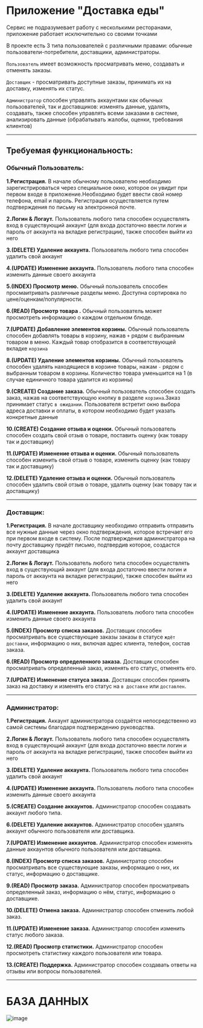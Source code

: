 # Приложение "Доставка еды"

Сервис не подразумевает работу с несколькими ресторанами,  приложение работает исключительно со своими точками

В проекте есть 3 типа пользователей с различными правами: обычные пользователи-потребители, доставщики, администраторы. 

`Пользователь` имеет возможность просматривать меню, создавать и отменять заказы.

 `Доставщик` - просматривать доступные заказы, принимать их на доставку, изменять их статус.

 `Администратор` способен управлять аккаунтами как обычных пользователей, так и доставщиков: изменять данные, удалять, создавать, также способен управлять всеми заказами в системе, анализировать данные (обрабатывать жалобы, оценки, требования клиентов)

 ---

 ## Требуемая функциональность:
### Обычный Пользователь:
**1.Регистрация.** В начале обычному пользователю необходимо зарегистрироваться через специальное окно, которое он увидит при первом входе в приложение.Необходимо будет ввести свой номер телефона, email и пароль. Регистрация осуществляется путем подтверждения по письму на электронной почте.
 
 **2.Логин & Логаут.** Пользователь любого типа способен осуществлять вход в существующий аккаунт (для входа достаточно ввести логин и пароль от аккаунта на вкладке регистрации), также способен выйти из него

 **3.(DELETE) Удаление аккаунта.** Пользователь любого типа способен удалить свой аккаунт

 **4.(UPDATE) Изменение аккаунта.** Пользователь любого типа способен изменить данные своего аккаунта
  
**5.(INDEX) Просмотр меню.** Обычный пользователь способен просмаитривать  различные разделы меню. Доступна сортировка по цене/оценкам/популярности. 

**6.(READ) Просмотр товара .**  Обычный пользователь может просмотреть информацию о каждом отдельном блюде.

**7.(UPDATE) Добавление элементов корзины.** Обычный пользователь способен добавлять товары в корзину, нажав `+` рядом с выбранным товаром в меню. Каждый товар отобразится в соответствующей вкладке `корзина`
  
**8.(UPDATE) Удаление элементов корзины.** Обычный пользователь способен удалять находящиеся в корзине товары, нажам `-` рядом с выбранным товаром в корзины. Количество товара уменьшится на 1 (в случае единичного товара удалится из корзины)

**9.(CREATE) Создание заказа.** Обычный пользователь способен создать заказ, нажав на соответствующую кнопку в разделе `корзина`.Заказ принимает статус `в ожидании`. Пользователя встретит окно выбора адреса доставки и оплаты, в котором необходимо будет указать конкретные данные 

**10.(CREATE) Создание отзыва и оценки.** Обычный пользователь способен создать свой отзыв о товаре, поставить оценку (как товару так и доставщику) 

**11.(UPDATE) Изменение отзыва и оценки.** Обычный пользователь способен изменить свой отзыв о товаре, изменить оценку (как товару так и доставщику) 

**12.(DELETE) Удаление отзыва и оценки.** Обычный пользователь способен удалить свой отзыв о товаре, удалить оценку (как товару так и доставщику)

---

### Доставщик:
**1.Регистрация.** В начале доставщику необходимо отправить отправить все нужные данные через окно подтверждения, которое встречает его при первом входе в систему. После подтверждения администратора на почту доставщику придёт письмо, подтвердив которое, создастся аккаунт доставщика
 
 **2.Логин & Логаут.** Пользователь любого типа способен осуществлять вход в существующий аккаунт (для входа достаточно ввести логин и пароль от аккаунта на вкладке регистрации), также способен выйти из него

 **3.(DELETE) Удаление аккаунта.** Пользователь любого типа способен удалить свой аккаунт

  **4.(UPDATE) Изменение аккаунта.** Пользователь любого типа способен изменить данные своего аккаунта
  
**5.(INDEX) Просмотр списка заказов.** Доставщик способен просматривать все существующие заказы заказы в статусе `ждёт доставки`, информацию о них, включая адрес клиента, телефон, состав заказа.

**6.(READ) Просмотр определенного заказа.** Доставщик способен просматривать определенный заказ, изменять его статус, отменять его.

**7.(UPDATE) Изменение статуса заказа.** Доставщик способен принять заказ на доставку и изменять его статус на `в доставке` или `доставлен`.

---

### Администратор:
**1.Регистрация.** Аккаунт администратора создаётся непосредственно из самой системы благодаря подтверждению руководства.
 
 **2.Логин & Логаут.** Пользователь любого типа способен осуществлять вход в существующий аккаунт (для входа достаточно ввести логин и пароль от аккаунта на вкладке регистрации), также способен выйти из него

 **3.(DELETE) Удаление аккаунта.** Пользователь любого типа способен удалить свой аккаунт

  **4.(UPDATE) Изменение аккаунта.** Пользователь любого типа способен изменить данные своего аккаунта

  **5.(CREATE) Создание аккаунтов.** Администратор способен создавать аккаунт любого типа.

**6.(DELETE) Удаление аккаунтов.** Администратор способен удалять аккаунт обычного пользователя или доставщика.

**7.(UPDATE) Изменение аккаунтов.** Администратор способен изменять данные аккаунтов обычного пользователя или доставщика.
  
**8.(INDEX) Просмотр списка заказов.** Администратор способен просматривать все существующие заказы, информацию о них, их статус, информацию о доставщике.

**9.(READ) Просмотр  заказа.** Администратор способен просматривать определенный заказ, информацию о нём, статус, информацию о доставщике.

**10.(DELETE) Отмена заказа.** Администратор способен отменить любой заказ.

**11.(UPDATE) Изменение заказа.** Администратор способен изменить статус любого заказа.

**12.(READ) Просмотр статистики.** Администратор способен просмотреть статистику каждого пользователя или товара.

**13.(CREATE) Поддержка.** Администратор способен создавать ответы на отзывы или вопросы пользователей.

 --- 
 # БАЗА ДАННЫХ
![image](https://github.com/user-attachments/assets/3c3ca0ca-dec8-4bca-9d99-f1db45fd8db2)

